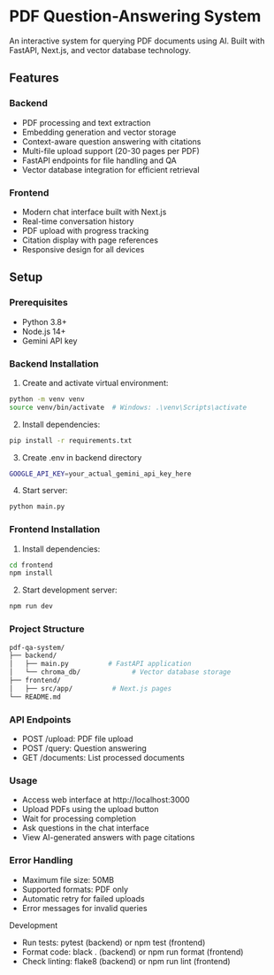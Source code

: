 # PDF Question-Answering System

An interactive system for querying PDF documents using AI. Built with FastAPI, Next.js, and vector database technology.

## Features

### Backend
- PDF processing and text extraction
- Embedding generation and vector storage
- Context-aware question answering with citations
- Multi-file upload support (20-30 pages per PDF)
- FastAPI endpoints for file handling and QA
- Vector database integration for efficient retrieval

### Frontend
- Modern chat interface built with Next.js
- Real-time conversation history
- PDF upload with progress tracking
- Citation display with page references
- Responsive design for all devices

## Setup

### Prerequisites
- Python 3.8+
- Node.js 14+
- Gemini API key

### Backend Installation

1. Create and activate virtual environment:

```bash
python -m venv venv
source venv/bin/activate  # Windows: .\venv\Scripts\activate
```

2. Install dependencies:

```bash
pip install -r requirements.txt
```


3. Create .env in backend directory

```bash
GOOGLE_API_KEY=your_actual_gemini_api_key_here
```

4. Start server:

```bash
python main.py
```

### Frontend Installation

1. Install dependencies:

```bash
cd frontend
npm install
```

2. Start development server:

```bash
npm run dev
```

### Project Structure

```bash
pdf-qa-system/
├── backend/
│   ├── main.py          # FastAPI application
│   └── chroma_db/             # Vector database storage
├── frontend/
│   ├── src/app/          # Next.js pages
└── README.md
```


### API Endpoints

- POST /upload: PDF file upload
- POST /query: Question answering
- GET /documents: List processed documents

### Usage

- Access web interface at http://localhost:3000
- Upload PDFs using the upload button
- Wait for processing completion
- Ask questions in the chat interface
- View AI-generated answers with page citations

### Error Handling

- Maximum file size: 50MB
- Supported formats: PDF only
- Automatic retry for failed uploads
- Error messages for invalid queries

Development

- Run tests: pytest (backend) or npm test (frontend)
- Format code: black . (backend) or npm run format (frontend)
- Check linting: flake8 (backend) or npm run lint (frontend)
